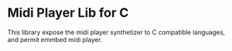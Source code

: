 # Midi Player Lib for C

This library expose the midi player synthetizer to C compatible languages, and permit emmbed midi player.

